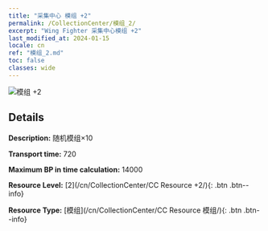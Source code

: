```yaml
---
title: "采集中心 模组 +2"
permalink: /CollectionCenter/模组_2/
excerpt: "Wing Fighter 采集中心模组 +2"
last_modified_at: 2024-01-15
locale: cn
ref: "模组_2.md"
toc: false
classes: wide
---
```



![模组 +2](/images/cc/CC_Module_2.png)

## Details

  **Description:** 随机模组×10

  **Transport time:** 720

  **Maximum BP in time calculation:** 14000

  **Resource Level:** [2](/cn/CollectionCenter/CC Resource +2/){: .btn .btn--info}

  **Resource Type:** [模组](/cn/CollectionCenter/CC Resource 模组/){: .btn .btn--info}

